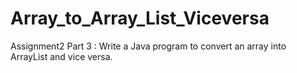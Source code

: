 # Array_to_Array_List_Viceversa
Assignment2 Part 3 : Write a Java program to convert an array into ArrayList and vice versa.
